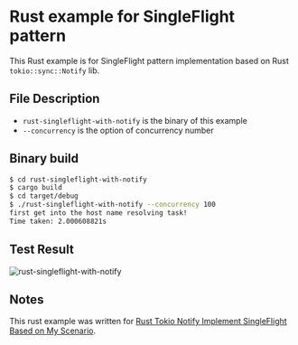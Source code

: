 # Rust example for SingleFlight pattern
This Rust example is for SingleFlight pattern implementation based on Rust `tokio::sync::Notify` lib.

## File Description

- `rust-singleflight-with-notify` is the binary of this example
- `--concurrency` is the option of concurrency number

## Binary build

```bash
$ cd rust-singleflight-with-notify
$ cargo build
$ cd target/debug
$ ./rust-singleflight-with-notify --concurrency 100
first get into the host name resolving task!
Time taken: 2.000608821s
```

## Test Result
![rust-singleflight-with-notify](./images/test-latency.png)


## Notes
This rust example was written for [Rust Tokio Notify Implement SingleFlight Based on My Scenario](https://medium.com/rustaceans/singleflight-scenario-implementation-based-on-tokio-notify-b70e7697d6e8).
